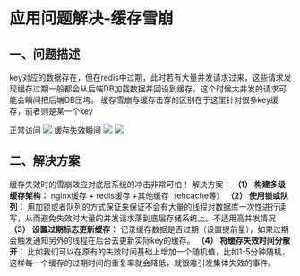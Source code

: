 # 应用问题解决-缓存雪崩

## 一、问题描述
key对应的数据存在，但在redis中过期，此时若有大量并发请求过来，这些请求发现缓存过期一般都会从后端DB加载数据并回设到缓存，这个时候大并发的请求可能会瞬间把后端DB压垮。
缓存雪崩与缓存击穿的区别在于这里针对很多key缓存，前者则是某一个key

正常访问
![](https://raw.gitmirror.com/KwFruit/basic-picture-service/note-v1.0.0/img/202308281103332.png)
缓存失效瞬间
![](https://raw.gitmirror.com/KwFruit/basic-picture-service/note-v1.0.0/img/202308281103443.png)
![](https://raw.gitmirror.com/KwFruit/basic-picture-service/note-v1.0.0/img/202308281104522.png)

## 二、解决方案
缓存失效时的雪崩效应对底层系统的冲击非常可怕！
解决方案：
**（1） 构建多级缓存架构：** nginx缓存 + redis缓存 +其他缓存（ehcache等）
**（2） 使用锁或队列：**
         用加锁或者队列的方式保证来保证不会有大量的线程对数据库一次性进行读写，从而避免失效时大量的并发请求落到底层存储系统上。不适用高并发情况
**（3） 设置过期标志更新缓存：**
记录缓存数据是否过期（设置提前量），如果过期会触发通知另外的线程在后台去更新实际key的缓存。
**（4） 将缓存失效时间分散开：**
比如我们可以在原有的失效时间基础上增加一个随机值，比如1-5分钟随机，这样每一个缓存的过期时间的重复率就会降低，就很难引发集体失效的事件。

